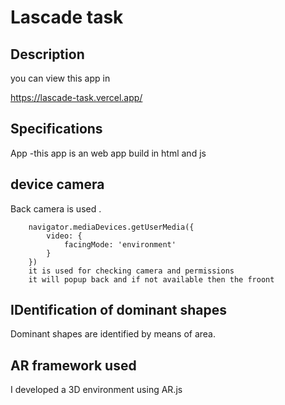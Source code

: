 # Lascade task

## Description
you can view this app in 

https://lascade-task.vercel.app/

## Specifications 
App -this app is an web app build in html and js 
## device camera

Back camera is used .

        navigator.mediaDevices.getUserMedia({
            video: {
                facingMode: 'environment'
            }
        }) 
        it is used for checking camera and permissions
        it will popup back and if not available then the froont


## IDentification of dominant shapes

Dominant shapes are identified by means of area.

## AR framework used

I developed a 3D environment using AR.js






